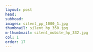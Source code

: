 ```yaml
---
layout: post
head: 
subhead: 
images: silent_pp_1000_1.jpg
thumbnail: silent_hp_350.jpg
m-thumbnail: silent_mobile_hp_332.jpg
col: 1
order: 17
---
```


